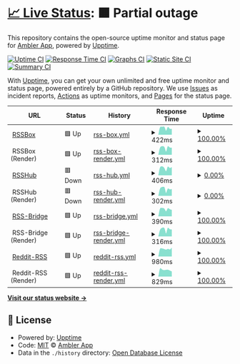 # [📈 Live Status](https://rss.status.ambler.app): <!--live status--> **🟧 Partial outage**

This repository contains the open-source uptime monitor and status page for [Ambler App](https://rss.status.ambler.app), powered by [Upptime](https://github.com/upptime/upptime).

[![Uptime CI](https://github.com/amblerapp/status-rss/workflows/Uptime%20CI/badge.svg)](https://github.com/amblerapp/status-rss/actions?query=workflow%3A%22Uptime+CI%22)
[![Response Time CI](https://github.com/amblerapp/status-rss/workflows/Response%20Time%20CI/badge.svg)](https://github.com/amblerapp/status-rss/actions?query=workflow%3A%22Response+Time+CI%22)
[![Graphs CI](https://github.com/amblerapp/status-rss/workflows/Graphs%20CI/badge.svg)](https://github.com/amblerapp/status-rss/actions?query=workflow%3A%22Graphs+CI%22)
[![Static Site CI](https://github.com/amblerapp/status-rss/workflows/Static%20Site%20CI/badge.svg)](https://github.com/amblerapp/status-rss/actions?query=workflow%3A%22Static+Site+CI%22)
[![Summary CI](https://github.com/amblerapp/status-rss/workflows/Summary%20CI/badge.svg)](https://github.com/amblerapp/status-rss/actions?query=workflow%3A%22Summary+CI%22)

With [Upptime](https://upptime.js.org), you can get your own unlimited and free uptime monitor and status page, powered entirely by a GitHub repository. We use [Issues](https://github.com/amblerapp/status-rss/issues) as incident reports, [Actions](https://github.com/amblerapp/status-rss/actions) as uptime monitors, and [Pages](https://rss.status.ambler.app) for the status page.

<!--start: status pages-->
<!-- This summary is generated by Upptime (https://github.com/upptime/upptime) -->
<!-- Do not edit this manually, your changes will be overwritten -->
<!-- prettier-ignore -->
| URL | Status | History | Response Time | Uptime |
| --- | ------ | ------- | ------------- | ------ |
| <img alt="" src="https://icons.duckduckgo.com/ip3/rssbox.ambler.app.ico" height="13"> [RSSBox](https://rssbox.ambler.app/) | 🟩 Up | [rss-box.yml](https://github.com/amblerapp/status-rss/commits/HEAD/history/rss-box.yml) | <details><summary><img alt="Response time graph" src="./graphs/rss-box/response-time-week.png" height="20"> 422ms</summary><br><a href="https://rss.status.ambler.app/history/rss-box"><img alt="Response time 418" src="https://img.shields.io/endpoint?url=https%3A%2F%2Fraw.githubusercontent.com%2Famblerapp%2Fstatus-rss%2FHEAD%2Fapi%2Frss-box%2Fresponse-time.json"></a><br><a href="https://rss.status.ambler.app/history/rss-box"><img alt="24-hour response time 343" src="https://img.shields.io/endpoint?url=https%3A%2F%2Fraw.githubusercontent.com%2Famblerapp%2Fstatus-rss%2FHEAD%2Fapi%2Frss-box%2Fresponse-time-day.json"></a><br><a href="https://rss.status.ambler.app/history/rss-box"><img alt="7-day response time 422" src="https://img.shields.io/endpoint?url=https%3A%2F%2Fraw.githubusercontent.com%2Famblerapp%2Fstatus-rss%2FHEAD%2Fapi%2Frss-box%2Fresponse-time-week.json"></a><br><a href="https://rss.status.ambler.app/history/rss-box"><img alt="30-day response time 397" src="https://img.shields.io/endpoint?url=https%3A%2F%2Fraw.githubusercontent.com%2Famblerapp%2Fstatus-rss%2FHEAD%2Fapi%2Frss-box%2Fresponse-time-month.json"></a><br><a href="https://rss.status.ambler.app/history/rss-box"><img alt="1-year response time 418" src="https://img.shields.io/endpoint?url=https%3A%2F%2Fraw.githubusercontent.com%2Famblerapp%2Fstatus-rss%2FHEAD%2Fapi%2Frss-box%2Fresponse-time-year.json"></a></details> | <details><summary><a href="https://rss.status.ambler.app/history/rss-box">100.00%</a></summary><a href="https://rss.status.ambler.app/history/rss-box"><img alt="All-time uptime 99.93%" src="https://img.shields.io/endpoint?url=https%3A%2F%2Fraw.githubusercontent.com%2Famblerapp%2Fstatus-rss%2FHEAD%2Fapi%2Frss-box%2Fuptime.json"></a><br><a href="https://rss.status.ambler.app/history/rss-box"><img alt="24-hour uptime 100.00%" src="https://img.shields.io/endpoint?url=https%3A%2F%2Fraw.githubusercontent.com%2Famblerapp%2Fstatus-rss%2FHEAD%2Fapi%2Frss-box%2Fuptime-day.json"></a><br><a href="https://rss.status.ambler.app/history/rss-box"><img alt="7-day uptime 100.00%" src="https://img.shields.io/endpoint?url=https%3A%2F%2Fraw.githubusercontent.com%2Famblerapp%2Fstatus-rss%2FHEAD%2Fapi%2Frss-box%2Fuptime-week.json"></a><br><a href="https://rss.status.ambler.app/history/rss-box"><img alt="30-day uptime 99.94%" src="https://img.shields.io/endpoint?url=https%3A%2F%2Fraw.githubusercontent.com%2Famblerapp%2Fstatus-rss%2FHEAD%2Fapi%2Frss-box%2Fuptime-month.json"></a><br><a href="https://rss.status.ambler.app/history/rss-box"><img alt="1-year uptime 99.93%" src="https://img.shields.io/endpoint?url=https%3A%2F%2Fraw.githubusercontent.com%2Famblerapp%2Fstatus-rss%2FHEAD%2Fapi%2Frss-box%2Fuptime-year.json"></a></details>
| <img alt="" src="https://icons.duckduckgo.com/ip3/null.ico" height="13"> RSSBox (Render) | 🟩 Up | [rss-box-render.yml](https://github.com/amblerapp/status-rss/commits/HEAD/history/rss-box-render.yml) | <details><summary><img alt="Response time graph" src="./graphs/rss-box-render/response-time-week.png" height="20"> 312ms</summary><br><a href="https://rss.status.ambler.app/history/rss-box-render"><img alt="Response time 584" src="https://img.shields.io/endpoint?url=https%3A%2F%2Fraw.githubusercontent.com%2Famblerapp%2Fstatus-rss%2FHEAD%2Fapi%2Frss-box-render%2Fresponse-time.json"></a><br><a href="https://rss.status.ambler.app/history/rss-box-render"><img alt="24-hour response time 285" src="https://img.shields.io/endpoint?url=https%3A%2F%2Fraw.githubusercontent.com%2Famblerapp%2Fstatus-rss%2FHEAD%2Fapi%2Frss-box-render%2Fresponse-time-day.json"></a><br><a href="https://rss.status.ambler.app/history/rss-box-render"><img alt="7-day response time 312" src="https://img.shields.io/endpoint?url=https%3A%2F%2Fraw.githubusercontent.com%2Famblerapp%2Fstatus-rss%2FHEAD%2Fapi%2Frss-box-render%2Fresponse-time-week.json"></a><br><a href="https://rss.status.ambler.app/history/rss-box-render"><img alt="30-day response time 958" src="https://img.shields.io/endpoint?url=https%3A%2F%2Fraw.githubusercontent.com%2Famblerapp%2Fstatus-rss%2FHEAD%2Fapi%2Frss-box-render%2Fresponse-time-month.json"></a><br><a href="https://rss.status.ambler.app/history/rss-box-render"><img alt="1-year response time 584" src="https://img.shields.io/endpoint?url=https%3A%2F%2Fraw.githubusercontent.com%2Famblerapp%2Fstatus-rss%2FHEAD%2Fapi%2Frss-box-render%2Fresponse-time-year.json"></a></details> | <details><summary><a href="https://rss.status.ambler.app/history/rss-box-render">100.00%</a></summary><a href="https://rss.status.ambler.app/history/rss-box-render"><img alt="All-time uptime 99.98%" src="https://img.shields.io/endpoint?url=https%3A%2F%2Fraw.githubusercontent.com%2Famblerapp%2Fstatus-rss%2FHEAD%2Fapi%2Frss-box-render%2Fuptime.json"></a><br><a href="https://rss.status.ambler.app/history/rss-box-render"><img alt="24-hour uptime 100.00%" src="https://img.shields.io/endpoint?url=https%3A%2F%2Fraw.githubusercontent.com%2Famblerapp%2Fstatus-rss%2FHEAD%2Fapi%2Frss-box-render%2Fuptime-day.json"></a><br><a href="https://rss.status.ambler.app/history/rss-box-render"><img alt="7-day uptime 100.00%" src="https://img.shields.io/endpoint?url=https%3A%2F%2Fraw.githubusercontent.com%2Famblerapp%2Fstatus-rss%2FHEAD%2Fapi%2Frss-box-render%2Fuptime-week.json"></a><br><a href="https://rss.status.ambler.app/history/rss-box-render"><img alt="30-day uptime 99.95%" src="https://img.shields.io/endpoint?url=https%3A%2F%2Fraw.githubusercontent.com%2Famblerapp%2Fstatus-rss%2FHEAD%2Fapi%2Frss-box-render%2Fuptime-month.json"></a><br><a href="https://rss.status.ambler.app/history/rss-box-render"><img alt="1-year uptime 99.98%" src="https://img.shields.io/endpoint?url=https%3A%2F%2Fraw.githubusercontent.com%2Famblerapp%2Fstatus-rss%2FHEAD%2Fapi%2Frss-box-render%2Fuptime-year.json"></a></details>
| <img alt="" src="https://icons.duckduckgo.com/ip3/rsshub.ambler.app.ico" height="13"> [RSSHub](https://rsshub.ambler.app/) | 🟥 Down | [rss-hub.yml](https://github.com/amblerapp/status-rss/commits/HEAD/history/rss-hub.yml) | <details><summary><img alt="Response time graph" src="./graphs/rss-hub/response-time-week.png" height="20"> 406ms</summary><br><a href="https://rss.status.ambler.app/history/rss-hub"><img alt="Response time 532" src="https://img.shields.io/endpoint?url=https%3A%2F%2Fraw.githubusercontent.com%2Famblerapp%2Fstatus-rss%2FHEAD%2Fapi%2Frss-hub%2Fresponse-time.json"></a><br><a href="https://rss.status.ambler.app/history/rss-hub"><img alt="24-hour response time 367" src="https://img.shields.io/endpoint?url=https%3A%2F%2Fraw.githubusercontent.com%2Famblerapp%2Fstatus-rss%2FHEAD%2Fapi%2Frss-hub%2Fresponse-time-day.json"></a><br><a href="https://rss.status.ambler.app/history/rss-hub"><img alt="7-day response time 406" src="https://img.shields.io/endpoint?url=https%3A%2F%2Fraw.githubusercontent.com%2Famblerapp%2Fstatus-rss%2FHEAD%2Fapi%2Frss-hub%2Fresponse-time-week.json"></a><br><a href="https://rss.status.ambler.app/history/rss-hub"><img alt="30-day response time 389" src="https://img.shields.io/endpoint?url=https%3A%2F%2Fraw.githubusercontent.com%2Famblerapp%2Fstatus-rss%2FHEAD%2Fapi%2Frss-hub%2Fresponse-time-month.json"></a><br><a href="https://rss.status.ambler.app/history/rss-hub"><img alt="1-year response time 532" src="https://img.shields.io/endpoint?url=https%3A%2F%2Fraw.githubusercontent.com%2Famblerapp%2Fstatus-rss%2FHEAD%2Fapi%2Frss-hub%2Fresponse-time-year.json"></a></details> | <details><summary><a href="https://rss.status.ambler.app/history/rss-hub">0.00%</a></summary><a href="https://rss.status.ambler.app/history/rss-hub"><img alt="All-time uptime 92.35%" src="https://img.shields.io/endpoint?url=https%3A%2F%2Fraw.githubusercontent.com%2Famblerapp%2Fstatus-rss%2FHEAD%2Fapi%2Frss-hub%2Fuptime.json"></a><br><a href="https://rss.status.ambler.app/history/rss-hub"><img alt="24-hour uptime 0.00%" src="https://img.shields.io/endpoint?url=https%3A%2F%2Fraw.githubusercontent.com%2Famblerapp%2Fstatus-rss%2FHEAD%2Fapi%2Frss-hub%2Fuptime-day.json"></a><br><a href="https://rss.status.ambler.app/history/rss-hub"><img alt="7-day uptime 0.00%" src="https://img.shields.io/endpoint?url=https%3A%2F%2Fraw.githubusercontent.com%2Famblerapp%2Fstatus-rss%2FHEAD%2Fapi%2Frss-hub%2Fuptime-week.json"></a><br><a href="https://rss.status.ambler.app/history/rss-hub"><img alt="30-day uptime 59.92%" src="https://img.shields.io/endpoint?url=https%3A%2F%2Fraw.githubusercontent.com%2Famblerapp%2Fstatus-rss%2FHEAD%2Fapi%2Frss-hub%2Fuptime-month.json"></a><br><a href="https://rss.status.ambler.app/history/rss-hub"><img alt="1-year uptime 92.35%" src="https://img.shields.io/endpoint?url=https%3A%2F%2Fraw.githubusercontent.com%2Famblerapp%2Fstatus-rss%2FHEAD%2Fapi%2Frss-hub%2Fuptime-year.json"></a></details>
| <img alt="" src="https://icons.duckduckgo.com/ip3/null.ico" height="13"> RSSHub (Render) | 🟥 Down | [rss-hub-render.yml](https://github.com/amblerapp/status-rss/commits/HEAD/history/rss-hub-render.yml) | <details><summary><img alt="Response time graph" src="./graphs/rss-hub-render/response-time-week.png" height="20"> 302ms</summary><br><a href="https://rss.status.ambler.app/history/rss-hub-render"><img alt="Response time 307" src="https://img.shields.io/endpoint?url=https%3A%2F%2Fraw.githubusercontent.com%2Famblerapp%2Fstatus-rss%2FHEAD%2Fapi%2Frss-hub-render%2Fresponse-time.json"></a><br><a href="https://rss.status.ambler.app/history/rss-hub-render"><img alt="24-hour response time 284" src="https://img.shields.io/endpoint?url=https%3A%2F%2Fraw.githubusercontent.com%2Famblerapp%2Fstatus-rss%2FHEAD%2Fapi%2Frss-hub-render%2Fresponse-time-day.json"></a><br><a href="https://rss.status.ambler.app/history/rss-hub-render"><img alt="7-day response time 302" src="https://img.shields.io/endpoint?url=https%3A%2F%2Fraw.githubusercontent.com%2Famblerapp%2Fstatus-rss%2FHEAD%2Fapi%2Frss-hub-render%2Fresponse-time-week.json"></a><br><a href="https://rss.status.ambler.app/history/rss-hub-render"><img alt="30-day response time 293" src="https://img.shields.io/endpoint?url=https%3A%2F%2Fraw.githubusercontent.com%2Famblerapp%2Fstatus-rss%2FHEAD%2Fapi%2Frss-hub-render%2Fresponse-time-month.json"></a><br><a href="https://rss.status.ambler.app/history/rss-hub-render"><img alt="1-year response time 307" src="https://img.shields.io/endpoint?url=https%3A%2F%2Fraw.githubusercontent.com%2Famblerapp%2Fstatus-rss%2FHEAD%2Fapi%2Frss-hub-render%2Fresponse-time-year.json"></a></details> | <details><summary><a href="https://rss.status.ambler.app/history/rss-hub-render">0.00%</a></summary><a href="https://rss.status.ambler.app/history/rss-hub-render"><img alt="All-time uptime 92.35%" src="https://img.shields.io/endpoint?url=https%3A%2F%2Fraw.githubusercontent.com%2Famblerapp%2Fstatus-rss%2FHEAD%2Fapi%2Frss-hub-render%2Fuptime.json"></a><br><a href="https://rss.status.ambler.app/history/rss-hub-render"><img alt="24-hour uptime 0.00%" src="https://img.shields.io/endpoint?url=https%3A%2F%2Fraw.githubusercontent.com%2Famblerapp%2Fstatus-rss%2FHEAD%2Fapi%2Frss-hub-render%2Fuptime-day.json"></a><br><a href="https://rss.status.ambler.app/history/rss-hub-render"><img alt="7-day uptime 0.00%" src="https://img.shields.io/endpoint?url=https%3A%2F%2Fraw.githubusercontent.com%2Famblerapp%2Fstatus-rss%2FHEAD%2Fapi%2Frss-hub-render%2Fuptime-week.json"></a><br><a href="https://rss.status.ambler.app/history/rss-hub-render"><img alt="30-day uptime 59.92%" src="https://img.shields.io/endpoint?url=https%3A%2F%2Fraw.githubusercontent.com%2Famblerapp%2Fstatus-rss%2FHEAD%2Fapi%2Frss-hub-render%2Fuptime-month.json"></a><br><a href="https://rss.status.ambler.app/history/rss-hub-render"><img alt="1-year uptime 92.35%" src="https://img.shields.io/endpoint?url=https%3A%2F%2Fraw.githubusercontent.com%2Famblerapp%2Fstatus-rss%2FHEAD%2Fapi%2Frss-hub-render%2Fuptime-year.json"></a></details>
| <img alt="" src="https://icons.duckduckgo.com/ip3/rssbridge.ambler.app.ico" height="13"> [RSS-Bridge](https://rssbridge.ambler.app/) | 🟩 Up | [rss-bridge.yml](https://github.com/amblerapp/status-rss/commits/HEAD/history/rss-bridge.yml) | <details><summary><img alt="Response time graph" src="./graphs/rss-bridge/response-time-week.png" height="20"> 390ms</summary><br><a href="https://rss.status.ambler.app/history/rss-bridge"><img alt="Response time 637" src="https://img.shields.io/endpoint?url=https%3A%2F%2Fraw.githubusercontent.com%2Famblerapp%2Fstatus-rss%2FHEAD%2Fapi%2Frss-bridge%2Fresponse-time.json"></a><br><a href="https://rss.status.ambler.app/history/rss-bridge"><img alt="24-hour response time 343" src="https://img.shields.io/endpoint?url=https%3A%2F%2Fraw.githubusercontent.com%2Famblerapp%2Fstatus-rss%2FHEAD%2Fapi%2Frss-bridge%2Fresponse-time-day.json"></a><br><a href="https://rss.status.ambler.app/history/rss-bridge"><img alt="7-day response time 390" src="https://img.shields.io/endpoint?url=https%3A%2F%2Fraw.githubusercontent.com%2Famblerapp%2Fstatus-rss%2FHEAD%2Fapi%2Frss-bridge%2Fresponse-time-week.json"></a><br><a href="https://rss.status.ambler.app/history/rss-bridge"><img alt="30-day response time 384" src="https://img.shields.io/endpoint?url=https%3A%2F%2Fraw.githubusercontent.com%2Famblerapp%2Fstatus-rss%2FHEAD%2Fapi%2Frss-bridge%2Fresponse-time-month.json"></a><br><a href="https://rss.status.ambler.app/history/rss-bridge"><img alt="1-year response time 637" src="https://img.shields.io/endpoint?url=https%3A%2F%2Fraw.githubusercontent.com%2Famblerapp%2Fstatus-rss%2FHEAD%2Fapi%2Frss-bridge%2Fresponse-time-year.json"></a></details> | <details><summary><a href="https://rss.status.ambler.app/history/rss-bridge">100.00%</a></summary><a href="https://rss.status.ambler.app/history/rss-bridge"><img alt="All-time uptime 99.93%" src="https://img.shields.io/endpoint?url=https%3A%2F%2Fraw.githubusercontent.com%2Famblerapp%2Fstatus-rss%2FHEAD%2Fapi%2Frss-bridge%2Fuptime.json"></a><br><a href="https://rss.status.ambler.app/history/rss-bridge"><img alt="24-hour uptime 100.00%" src="https://img.shields.io/endpoint?url=https%3A%2F%2Fraw.githubusercontent.com%2Famblerapp%2Fstatus-rss%2FHEAD%2Fapi%2Frss-bridge%2Fuptime-day.json"></a><br><a href="https://rss.status.ambler.app/history/rss-bridge"><img alt="7-day uptime 100.00%" src="https://img.shields.io/endpoint?url=https%3A%2F%2Fraw.githubusercontent.com%2Famblerapp%2Fstatus-rss%2FHEAD%2Fapi%2Frss-bridge%2Fuptime-week.json"></a><br><a href="https://rss.status.ambler.app/history/rss-bridge"><img alt="30-day uptime 100.00%" src="https://img.shields.io/endpoint?url=https%3A%2F%2Fraw.githubusercontent.com%2Famblerapp%2Fstatus-rss%2FHEAD%2Fapi%2Frss-bridge%2Fuptime-month.json"></a><br><a href="https://rss.status.ambler.app/history/rss-bridge"><img alt="1-year uptime 99.93%" src="https://img.shields.io/endpoint?url=https%3A%2F%2Fraw.githubusercontent.com%2Famblerapp%2Fstatus-rss%2FHEAD%2Fapi%2Frss-bridge%2Fuptime-year.json"></a></details>
| <img alt="" src="https://icons.duckduckgo.com/ip3/null.ico" height="13"> RSS-Bridge (Render) | 🟩 Up | [rss-bridge-render.yml](https://github.com/amblerapp/status-rss/commits/HEAD/history/rss-bridge-render.yml) | <details><summary><img alt="Response time graph" src="./graphs/rss-bridge-render/response-time-week.png" height="20"> 316ms</summary><br><a href="https://rss.status.ambler.app/history/rss-bridge-render"><img alt="Response time 491" src="https://img.shields.io/endpoint?url=https%3A%2F%2Fraw.githubusercontent.com%2Famblerapp%2Fstatus-rss%2FHEAD%2Fapi%2Frss-bridge-render%2Fresponse-time.json"></a><br><a href="https://rss.status.ambler.app/history/rss-bridge-render"><img alt="24-hour response time 307" src="https://img.shields.io/endpoint?url=https%3A%2F%2Fraw.githubusercontent.com%2Famblerapp%2Fstatus-rss%2FHEAD%2Fapi%2Frss-bridge-render%2Fresponse-time-day.json"></a><br><a href="https://rss.status.ambler.app/history/rss-bridge-render"><img alt="7-day response time 316" src="https://img.shields.io/endpoint?url=https%3A%2F%2Fraw.githubusercontent.com%2Famblerapp%2Fstatus-rss%2FHEAD%2Fapi%2Frss-bridge-render%2Fresponse-time-week.json"></a><br><a href="https://rss.status.ambler.app/history/rss-bridge-render"><img alt="30-day response time 304" src="https://img.shields.io/endpoint?url=https%3A%2F%2Fraw.githubusercontent.com%2Famblerapp%2Fstatus-rss%2FHEAD%2Fapi%2Frss-bridge-render%2Fresponse-time-month.json"></a><br><a href="https://rss.status.ambler.app/history/rss-bridge-render"><img alt="1-year response time 491" src="https://img.shields.io/endpoint?url=https%3A%2F%2Fraw.githubusercontent.com%2Famblerapp%2Fstatus-rss%2FHEAD%2Fapi%2Frss-bridge-render%2Fresponse-time-year.json"></a></details> | <details><summary><a href="https://rss.status.ambler.app/history/rss-bridge-render">100.00%</a></summary><a href="https://rss.status.ambler.app/history/rss-bridge-render"><img alt="All-time uptime 99.96%" src="https://img.shields.io/endpoint?url=https%3A%2F%2Fraw.githubusercontent.com%2Famblerapp%2Fstatus-rss%2FHEAD%2Fapi%2Frss-bridge-render%2Fuptime.json"></a><br><a href="https://rss.status.ambler.app/history/rss-bridge-render"><img alt="24-hour uptime 100.00%" src="https://img.shields.io/endpoint?url=https%3A%2F%2Fraw.githubusercontent.com%2Famblerapp%2Fstatus-rss%2FHEAD%2Fapi%2Frss-bridge-render%2Fuptime-day.json"></a><br><a href="https://rss.status.ambler.app/history/rss-bridge-render"><img alt="7-day uptime 100.00%" src="https://img.shields.io/endpoint?url=https%3A%2F%2Fraw.githubusercontent.com%2Famblerapp%2Fstatus-rss%2FHEAD%2Fapi%2Frss-bridge-render%2Fuptime-week.json"></a><br><a href="https://rss.status.ambler.app/history/rss-bridge-render"><img alt="30-day uptime 100.00%" src="https://img.shields.io/endpoint?url=https%3A%2F%2Fraw.githubusercontent.com%2Famblerapp%2Fstatus-rss%2FHEAD%2Fapi%2Frss-bridge-render%2Fuptime-month.json"></a><br><a href="https://rss.status.ambler.app/history/rss-bridge-render"><img alt="1-year uptime 99.96%" src="https://img.shields.io/endpoint?url=https%3A%2F%2Fraw.githubusercontent.com%2Famblerapp%2Fstatus-rss%2FHEAD%2Fapi%2Frss-bridge-render%2Fuptime-year.json"></a></details>
| <img alt="" src="https://icons.duckduckgo.com/ip3/reddit-rss.ambler.app.ico" height="13"> [Reddit-RSS](https://reddit-rss.ambler.app/) | 🟩 Up | [reddit-rss.yml](https://github.com/amblerapp/status-rss/commits/HEAD/history/reddit-rss.yml) | <details><summary><img alt="Response time graph" src="./graphs/reddit-rss/response-time-week.png" height="20"> 980ms</summary><br><a href="https://rss.status.ambler.app/history/reddit-rss"><img alt="Response time 1004" src="https://img.shields.io/endpoint?url=https%3A%2F%2Fraw.githubusercontent.com%2Famblerapp%2Fstatus-rss%2FHEAD%2Fapi%2Freddit-rss%2Fresponse-time.json"></a><br><a href="https://rss.status.ambler.app/history/reddit-rss"><img alt="24-hour response time 767" src="https://img.shields.io/endpoint?url=https%3A%2F%2Fraw.githubusercontent.com%2Famblerapp%2Fstatus-rss%2FHEAD%2Fapi%2Freddit-rss%2Fresponse-time-day.json"></a><br><a href="https://rss.status.ambler.app/history/reddit-rss"><img alt="7-day response time 980" src="https://img.shields.io/endpoint?url=https%3A%2F%2Fraw.githubusercontent.com%2Famblerapp%2Fstatus-rss%2FHEAD%2Fapi%2Freddit-rss%2Fresponse-time-week.json"></a><br><a href="https://rss.status.ambler.app/history/reddit-rss"><img alt="30-day response time 949" src="https://img.shields.io/endpoint?url=https%3A%2F%2Fraw.githubusercontent.com%2Famblerapp%2Fstatus-rss%2FHEAD%2Fapi%2Freddit-rss%2Fresponse-time-month.json"></a><br><a href="https://rss.status.ambler.app/history/reddit-rss"><img alt="1-year response time 1004" src="https://img.shields.io/endpoint?url=https%3A%2F%2Fraw.githubusercontent.com%2Famblerapp%2Fstatus-rss%2FHEAD%2Fapi%2Freddit-rss%2Fresponse-time-year.json"></a></details> | <details><summary><a href="https://rss.status.ambler.app/history/reddit-rss">100.00%</a></summary><a href="https://rss.status.ambler.app/history/reddit-rss"><img alt="All-time uptime 99.78%" src="https://img.shields.io/endpoint?url=https%3A%2F%2Fraw.githubusercontent.com%2Famblerapp%2Fstatus-rss%2FHEAD%2Fapi%2Freddit-rss%2Fuptime.json"></a><br><a href="https://rss.status.ambler.app/history/reddit-rss"><img alt="24-hour uptime 100.00%" src="https://img.shields.io/endpoint?url=https%3A%2F%2Fraw.githubusercontent.com%2Famblerapp%2Fstatus-rss%2FHEAD%2Fapi%2Freddit-rss%2Fuptime-day.json"></a><br><a href="https://rss.status.ambler.app/history/reddit-rss"><img alt="7-day uptime 100.00%" src="https://img.shields.io/endpoint?url=https%3A%2F%2Fraw.githubusercontent.com%2Famblerapp%2Fstatus-rss%2FHEAD%2Fapi%2Freddit-rss%2Fuptime-week.json"></a><br><a href="https://rss.status.ambler.app/history/reddit-rss"><img alt="30-day uptime 100.00%" src="https://img.shields.io/endpoint?url=https%3A%2F%2Fraw.githubusercontent.com%2Famblerapp%2Fstatus-rss%2FHEAD%2Fapi%2Freddit-rss%2Fuptime-month.json"></a><br><a href="https://rss.status.ambler.app/history/reddit-rss"><img alt="1-year uptime 99.78%" src="https://img.shields.io/endpoint?url=https%3A%2F%2Fraw.githubusercontent.com%2Famblerapp%2Fstatus-rss%2FHEAD%2Fapi%2Freddit-rss%2Fuptime-year.json"></a></details>
| <img alt="" src="https://icons.duckduckgo.com/ip3/null.ico" height="13"> Reddit-RSS (Render) | 🟩 Up | [reddit-rss-render.yml](https://github.com/amblerapp/status-rss/commits/HEAD/history/reddit-rss-render.yml) | <details><summary><img alt="Response time graph" src="./graphs/reddit-rss-render/response-time-week.png" height="20"> 829ms</summary><br><a href="https://rss.status.ambler.app/history/reddit-rss-render"><img alt="Response time 883" src="https://img.shields.io/endpoint?url=https%3A%2F%2Fraw.githubusercontent.com%2Famblerapp%2Fstatus-rss%2FHEAD%2Fapi%2Freddit-rss-render%2Fresponse-time.json"></a><br><a href="https://rss.status.ambler.app/history/reddit-rss-render"><img alt="24-hour response time 746" src="https://img.shields.io/endpoint?url=https%3A%2F%2Fraw.githubusercontent.com%2Famblerapp%2Fstatus-rss%2FHEAD%2Fapi%2Freddit-rss-render%2Fresponse-time-day.json"></a><br><a href="https://rss.status.ambler.app/history/reddit-rss-render"><img alt="7-day response time 829" src="https://img.shields.io/endpoint?url=https%3A%2F%2Fraw.githubusercontent.com%2Famblerapp%2Fstatus-rss%2FHEAD%2Fapi%2Freddit-rss-render%2Fresponse-time-week.json"></a><br><a href="https://rss.status.ambler.app/history/reddit-rss-render"><img alt="30-day response time 844" src="https://img.shields.io/endpoint?url=https%3A%2F%2Fraw.githubusercontent.com%2Famblerapp%2Fstatus-rss%2FHEAD%2Fapi%2Freddit-rss-render%2Fresponse-time-month.json"></a><br><a href="https://rss.status.ambler.app/history/reddit-rss-render"><img alt="1-year response time 883" src="https://img.shields.io/endpoint?url=https%3A%2F%2Fraw.githubusercontent.com%2Famblerapp%2Fstatus-rss%2FHEAD%2Fapi%2Freddit-rss-render%2Fresponse-time-year.json"></a></details> | <details><summary><a href="https://rss.status.ambler.app/history/reddit-rss-render">100.00%</a></summary><a href="https://rss.status.ambler.app/history/reddit-rss-render"><img alt="All-time uptime 99.81%" src="https://img.shields.io/endpoint?url=https%3A%2F%2Fraw.githubusercontent.com%2Famblerapp%2Fstatus-rss%2FHEAD%2Fapi%2Freddit-rss-render%2Fuptime.json"></a><br><a href="https://rss.status.ambler.app/history/reddit-rss-render"><img alt="24-hour uptime 100.00%" src="https://img.shields.io/endpoint?url=https%3A%2F%2Fraw.githubusercontent.com%2Famblerapp%2Fstatus-rss%2FHEAD%2Fapi%2Freddit-rss-render%2Fuptime-day.json"></a><br><a href="https://rss.status.ambler.app/history/reddit-rss-render"><img alt="7-day uptime 100.00%" src="https://img.shields.io/endpoint?url=https%3A%2F%2Fraw.githubusercontent.com%2Famblerapp%2Fstatus-rss%2FHEAD%2Fapi%2Freddit-rss-render%2Fuptime-week.json"></a><br><a href="https://rss.status.ambler.app/history/reddit-rss-render"><img alt="30-day uptime 100.00%" src="https://img.shields.io/endpoint?url=https%3A%2F%2Fraw.githubusercontent.com%2Famblerapp%2Fstatus-rss%2FHEAD%2Fapi%2Freddit-rss-render%2Fuptime-month.json"></a><br><a href="https://rss.status.ambler.app/history/reddit-rss-render"><img alt="1-year uptime 99.81%" src="https://img.shields.io/endpoint?url=https%3A%2F%2Fraw.githubusercontent.com%2Famblerapp%2Fstatus-rss%2FHEAD%2Fapi%2Freddit-rss-render%2Fuptime-year.json"></a></details>

<!--end: status pages-->

[**Visit our status website →**](https://rss.status.ambler.app)

## 📄 License

- Powered by: [Upptime](https://github.com/upptime/upptime)
- Code: [MIT](./LICENSE) © [Ambler App](https://rss.status.ambler.app)
- Data in the `./history` directory: [Open Database License](https://opendatacommons.org/licenses/odbl/1-0/)
